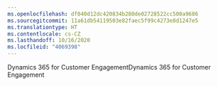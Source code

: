 ```yaml
---
ms.openlocfilehash: df040d12dc420834b280de02728522cc500a9686
ms.sourcegitcommit: 11a61db54119503e82faec5f99c4273e8d1247e5
ms.translationtype: HT
ms.contentlocale: cs-CZ
ms.lasthandoff: 10/16/2020
ms.locfileid: "4069398"
---
```

<span data-ttu-id="553f3-101">Dynamics 365 for Customer Engagement</span><span class="sxs-lookup"><span data-stu-id="553f3-101">Dynamics 365 for Customer Engagement</span></span>
